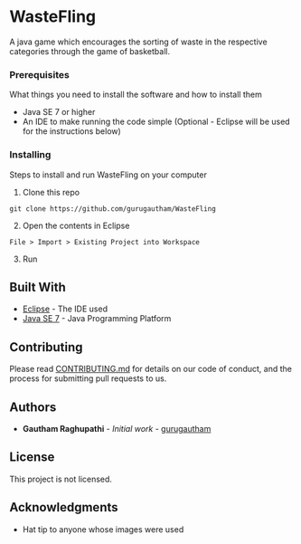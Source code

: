# WasteFling

A java game which encourages the sorting of waste in the respective categories through the game of basketball.

### Prerequisites

What things you need to install the software and how to install them

* Java SE 7 or higher
* An IDE to make running the code simple (Optional - Eclipse will be used for the instructions below)

### Installing

Steps to install and run WasteFling on your computer

1. Clone this repo

```
git clone https://github.com/gurugautham/WasteFling
```

2. Open the contents in Eclipse

```
File > Import > Existing Project into Workspace
```

3. Run


## Built With

* [Eclipse](https://projects.eclipse.org/releases/luna) - The IDE used
* [Java SE 7](http://www.oracle.com/technetwork/java/javase/overview/index.html) - Java Programming Platform

## Contributing

Please read [CONTRIBUTING.md](<insert link here>) for details on our code of conduct, and the process for submitting pull requests to us.

## Authors

* **Gautham Raghupathi** - *Initial work* - [gurugautham](https://github.com/gurugautham)

## License

This project is not licensed.

## Acknowledgments

* Hat tip to anyone whose images were used
